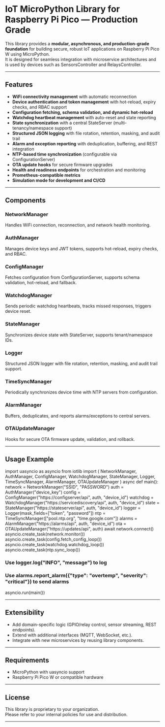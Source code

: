 # IoT MicroPython Library for Raspberry Pi Pico — Production Grade

This library provides a **modular, asynchronous, and production-grade foundation** for building secure, robust IoT applications on Raspberry Pi Pico W using MicroPython.  
It is designed for seamless integration with microservice architectures and is used by devices such as SensorsController and RelaysController.

---

## Features

- **WiFi connectivity management** with automatic reconnection
- **Device authentication and token management** with hot-reload, expiry checks, and RBAC support
- **Configuration fetching, schema validation, and dynamic hot-reload**
- **Watchdog heartbeat management** with auto-reset and state reporting
- **State synchronization** with a central StateServer (multi-tenancy/namespace support)
- **Structured JSON logging** with file rotation, retention, masking, and audit trail
- **Alarm and exception reporting** with deduplication, buffering, and REST integration
- **NTP-based time synchronization** (configurable via ConfigurationServer)
- **OTA update hooks** for secure firmware upgrades
- **Health and readiness endpoints** for orchestration and monitoring
- **Prometheus-compatible metrics**
- **Simulation mode for development and CI/CD**

---

## Components

### NetworkManager

Handles WiFi connection, reconnection, and network health monitoring.

### AuthManager

Manages device keys and JWT tokens, supports hot-reload, expiry checks, and RBAC.

### ConfigManager

Fetches configuration from ConfigurationServer, supports schema validation, hot-reload, and fallback.

### WatchdogManager

Sends periodic watchdog heartbeats, tracks missed responses, triggers device reset.

### StateManager

Synchronizes device state with StateServer, supports tenant/namespace IDs.

### Logger

Structured JSON logger with file rotation, retention, masking, and audit trail support.

### TimeSyncManager

Periodically synchronizes device time with NTP servers from configuration.

### AlarmManager

Buffers, deduplicates, and reports alarms/exceptions to central servers.

### OTAUpdateManager

Hooks for secure OTA firmware update, validation, and rollback.

---

## Usage Example

import uasyncio as asyncio
from iotlib import (
NetworkManager, AuthManager, ConfigManager, WatchdogManager, StateManager,
Logger, TimeSyncManager, AlarmManager, OTAUpdateManager
)
async def main():
network = NetworkManager("SSID", "PASSWORD")
auth = AuthManager("device_key")
config = ConfigManager("https://configserver/api", auth, "device_id")
watchdog = WatchdogManager("https://servicediscovery/api", auth, "device_id")
state = StateManager("https://stateserver/api", auth, "device_id")
logger = Logger(mask_fields=["token", "password"])
ntp = TimeSyncManager(["pool.ntp.org", "time.google.com"])
alarms = AlarmManager("https://alarms/api", auth, "device_id")
ota = OTAUpdateManager("https://updates/api", auth)
await network.connect()
asyncio.create_task(network.monitor())
asyncio.create_task(config.fetch_config_loop())
asyncio.create_task(watchdog.watchdog_loop())
asyncio.create_task(ntp.sync_loop())

### Use logger.log("INFO", "message") to log

### Use alarms.report_alarm({"type": "overtemp", "severity": "critical"}) to send alarms

asyncio.run(main())

---

## Extensibility

- Add domain-specific logic (GPIO/relay control, sensor streaming, REST endpoints).
- Extend with additional interfaces (MQTT, WebSocket, etc.).
- Integrate with new microservices by reusing library components.

---

## Requirements

- MicroPython with uasyncio support
- Raspberry Pi Pico W or compatible hardware

---

## License

This library is proprietary to your organization.  
Please refer to your internal policies for use and distribution.

---
